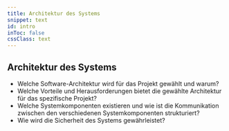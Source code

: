 ```yaml
---
title: Architektur des Systems
snippet: text
id: intro
inToc: false
cssClass: text
---
```


## Architektur des Systems

- Welche Software-Architektur wird für das Projekt gewählt und warum?
- Welche Vorteile und Herausforderungen bietet die gewählte Architektur für das spezifische Projekt?
- Welche Systemkomponenten existieren und wie ist die Kommunikation zwischen den verschiedenen Systemkomponenten strukturiert?
- Wie wird die Sicherheit des Systems gewährleistet?